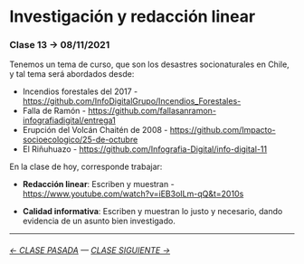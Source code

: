 # Investigación y redacción linear

### Clase 13 → 08/11/2021

Tenemos un tema de curso, que son los desastres socionaturales en Chile, y tal tema será abordados desde: 

- Incendios forestales del 2017 - https://github.com/InfoDigitalGrupo/Incendios_Forestales-
- Falla de Ramón - https://github.com/fallasanramon-infografiadigital/entrega1
- Erupción del Volcán Chaitén de 2008 - https://github.com/Impacto-socioecologico/25-de-octubre
- El Riñuhuazo - https://github.com/Infografia-Digital/info-digital-11

En la clase de hoy, corresponde trabajar:

- **Redacción linear**: Escriben y muestran - https://www.youtube.com/watch?v=iEB3oILm-qQ&t=2010s

- **Calidad informativa**: Escriben y muestran lo justo y necesario, dando evidencia de un asunto bien investigado.

- - - - - - - -


###### [← CLASE PASADA](https://github.com/profesorfaco/dno075-2021-2/tree/main/clase-11) — [CLASE SIGUIENTE →](https://github.com/profesorfaco/dno075-2021-2/tree/main/clase-14) 
